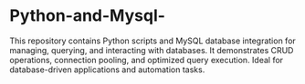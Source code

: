 # Python-and-Mysql-
This repository contains Python scripts and MySQL database integration for managing, querying, and interacting with databases. It demonstrates CRUD operations, connection pooling, and optimized query execution. Ideal for database-driven applications and automation tasks.
